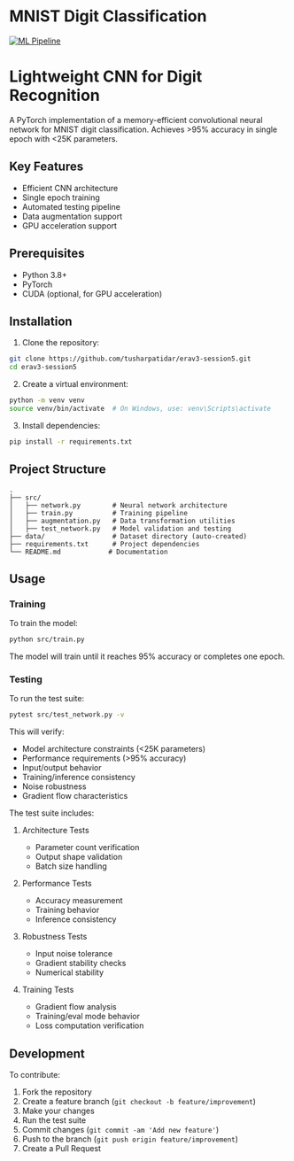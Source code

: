 # MNIST Digit Classification

[![ML Pipeline](https://github.com/tusharpatidar/erav3-session5/actions/workflows/ml-pipeline.yml/badge.svg)](https://github.com/tusharpatidar/erav3-session5/actions/workflows/ml-pipeline.yml)

# Lightweight CNN for Digit Recognition

A PyTorch implementation of a memory-efficient convolutional neural network for MNIST digit classification. Achieves >95% accuracy in single epoch with <25K parameters.

## Key Features

- Efficient CNN architecture
- Single epoch training
- Automated testing pipeline
- Data augmentation support
- GPU acceleration support

## Prerequisites

- Python 3.8+
- PyTorch
- CUDA (optional, for GPU acceleration)

## Installation

1. Clone the repository:
```bash
git clone https://github.com/tusharpatidar/erav3-session5.git
cd erav3-session5
```

2. Create a virtual environment:
```bash
python -m venv venv
source venv/bin/activate  # On Windows, use: venv\Scripts\activate
```

3. Install dependencies:
```bash
pip install -r requirements.txt
```

## Project Structure

```
.
├── src/
│   ├── network.py        # Neural network architecture
│   ├── train.py          # Training pipeline
│   ├── augmentation.py   # Data transformation utilities
│   ├── test_network.py   # Model validation and testing
├── data/                 # Dataset directory (auto-created)
├── requirements.txt      # Project dependencies
└── README.md            # Documentation
```

## Usage

### Training

To train the model:
```bash
python src/train.py
```

The model will train until it reaches 95% accuracy or completes one epoch.

### Testing

To run the test suite:
```bash
pytest src/test_network.py -v
```

This will verify:
- Model architecture constraints (<25K parameters)
- Performance requirements (>95% accuracy)
- Input/output behavior
- Training/inference consistency
- Noise robustness
- Gradient flow characteristics

The test suite includes:
1. Architecture Tests
   - Parameter count verification
   - Output shape validation
   - Batch size handling

2. Performance Tests
   - Accuracy measurement
   - Training behavior
   - Inference consistency

3. Robustness Tests
   - Input noise tolerance
   - Gradient stability checks
   - Numerical stability

4. Training Tests
   - Gradient flow analysis
   - Training/eval mode behavior
   - Loss computation verification

## Development

To contribute:

1. Fork the repository
2. Create a feature branch (`git checkout -b feature/improvement`)
3. Make your changes
4. Run the test suite
5. Commit changes (`git commit -am 'Add new feature'`)
6. Push to the branch (`git push origin feature/improvement`)
7. Create a Pull Request


